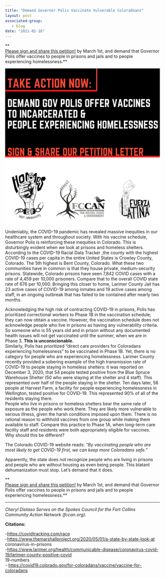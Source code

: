 ```yaml
---
title: "Demand Governor Polis Vaccinate Vulnerable Coloradoans"
layout: post
associated-group:
   - blog
date: "2021-02-16"
---
```


**  
[Please sign and share this petition!](https://actionnetwork.org/petitions/urge-governor-polis-to-adopt-an-equitable-vaccine-schedule?source=direct_link&) by March 1st, and demand that Governor Polis offer vaccines to people in prisons and jails and to people experiencing homelessness.**

[![](/media/Copy-of-Copy-of-Fuerza-Latina-Presents-1-1024x1024.png)](https://actionnetwork.org/petitions/urge-governor-polis-to-adopt-an-equitable-vaccine-schedule?source=direct_link&)

Undeniably, the COVID-19 pandemic has revealed massive inequities in our healthcare system and throughout society. With his vaccine schedule, Governor Polis is reinforcing these inequities in Colorado. This is disturbingly evident when we look at prisons and homeless shelters.  
According to the COVID-19 Racial Data Tracker ,the county with the highest COVID-19 cases per capita in the entire United States is Crowley County, Colorado. The 5th highest is Bent County, Colorado. What these two communities have in common is that they house private, medium-security prisons. Statewide, Colorado prisons have seen 7,842 COVID cases with a rate of 4,459 per 10,000 prisoners. Compare that to the overall COVID state rate of 676 per 10,000. 
Bringing this closer to home, Larimer County Jail has 23 active cases of COVID-19 among inmates and 19 active cases among staff, in an ongoing outbreak that has failed to be contained after nearly two months.

Acknowledging the high risk of contracting COVID-19 in prisons, Polis has prioritized correctional workers to Phase 1B in the vaccination schedule; they can now obtain a vaccine. However, the vaccination schedule does not acknowledge people who live in prisons as having any vulnerability criteria. So someone who is 55 years old and in prison without any documented health issues will not get vaccinated until the summer, when we are in Phase 3. **This is unconscionable.**  
Similarly, Polis has prioritized “direct care providers for Coloradans experiencing homelessness” to be vaccinated in Phase 1B. Yet, there is no category for people who are experiencing homelessness. Larimer County recently provided a sobering example of the high transmission rate of COVID-19 to people staying in homeless shelters: it was reported on December 3, 2020, that 54 people tested positive from the Blue Spruce Warehouse Shelter (50 who were staying at the shelter and 4 staff). This represented over half of the people staying in the shelter. Ten days later, 56 people at Harvest Farm, a facility for people experiencing homelessness in Wellington, tested positive for COVID-19. This represented 90% of all of the residents staying there.  
People who live in prisons or homeless shelters bear the same rate of exposure as the people who work there. They are likely more vulnerable to serious illness, given the harsh conditions imposed upon them. There is no rational reason to withhold vaccines from one group while making them available to staff. Compare this practice to Phase 1A, when long-term care facility staff and residents were both appropriately eligible for vaccines. Why should this be different?

  
The Colorado COVID-19 website reads: _“By vaccinating people who are most likely to get COVID-19 first, we can keep more Coloradans safe.”_

Apparently, the state does not recognize people who are living in prisons and people who are without housing as even being people. This blatant dehumanization must stop. Let’s demand that it does.

**  
[Please sign and share this petition!](https://actionnetwork.org/petitions/urge-governor-polis-to-adopt-an-equitable-vaccine-schedule?source=direct_link&) by March 1st, and demand that Governor Polis offer vaccines to people in prisons and jails and to people experiencing homelessness.**

* * *

_Cheryl Distaso Serves on the Spokes Council for the Fort Collins Community Action Network (fccan.org)._

**Citations:**

\-https://covidtracking.com/race  
\-https://www.themarshallproject.org/2020/05/01/a-state-by-state-look-at coronavirus-in-prisons  
\-https://www.larimer.org/health/communicable-disease/coronavirus-covid-19/larimer-county-positive-covid  
19-numbers  
\- https://covid19.colorado.gov/for-coloradans/vaccine/vaccine-for-coloradans
